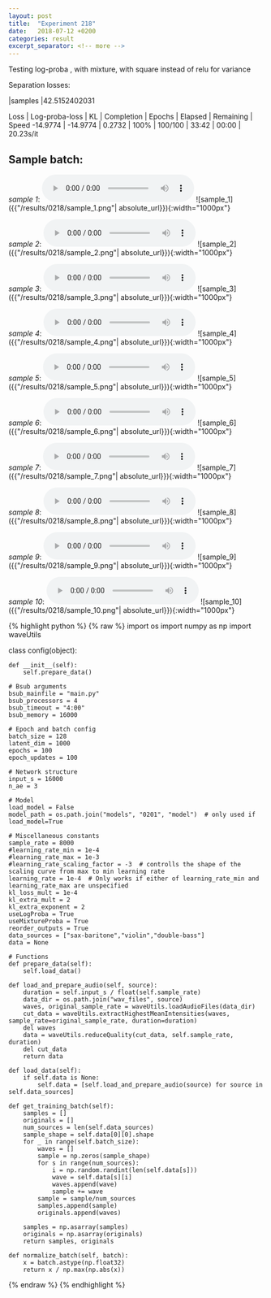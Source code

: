 ```yaml
---
layout: post
title:  "Experiment 218"
date:   2018-07-12 +0200
categories: result
excerpt_separator: <!-- more -->
---
```

Testing log-proba , with  mixture, with square instead of relu for variance

Separation losses:

|samples
|42.5152402031

Loss | Log-proba-loss | KL | Completion | Epochs | Elapsed | Remaining | Speed
-14.9774 | -14.9774 | 0.2732 | 100% | 100/100 | 33:42 | 00:00 | 20.23s/it<!-- more -->

## **Sample batch**:
_sample 1_:
<audio src="/ResultsOverview/results/0218/sample_1.wav" controls preload></audio>
![sample_1]({{"/results/0218/sample_1.png"| absolute_url}}){:width="1000px"}

_sample 2_:
<audio src="/ResultsOverview/results/0218/sample_2.wav" controls preload></audio>
![sample_2]({{"/results/0218/sample_2.png"| absolute_url}}){:width="1000px"}

_sample 3_:
<audio src="/ResultsOverview/results/0218/sample_3.wav" controls preload></audio>
![sample_3]({{"/results/0218/sample_3.png"| absolute_url}}){:width="1000px"}

_sample 4_:
<audio src="/ResultsOverview/results/0218/sample_4.wav" controls preload></audio>
![sample_4]({{"/results/0218/sample_4.png"| absolute_url}}){:width="1000px"}

_sample 5_:
<audio src="/ResultsOverview/results/0218/sample_5.wav" controls preload></audio>
![sample_5]({{"/results/0218/sample_5.png"| absolute_url}}){:width="1000px"}

_sample 6_:
<audio src="/ResultsOverview/results/0218/sample_6.wav" controls preload></audio>
![sample_6]({{"/results/0218/sample_6.png"| absolute_url}}){:width="1000px"}

_sample 7_:
<audio src="/ResultsOverview/results/0218/sample_7.wav" controls preload></audio>
![sample_7]({{"/results/0218/sample_7.png"| absolute_url}}){:width="1000px"}

_sample 8_:
<audio src="/ResultsOverview/results/0218/sample_8.wav" controls preload></audio>
![sample_8]({{"/results/0218/sample_8.png"| absolute_url}}){:width="1000px"}

_sample 9_:
<audio src="/ResultsOverview/results/0218/sample_9.wav" controls preload></audio>
![sample_9]({{"/results/0218/sample_9.png"| absolute_url}}){:width="1000px"}

_sample 10_:
<audio src="/ResultsOverview/results/0218/sample_10.wav" controls preload></audio>
![sample_10]({{"/results/0218/sample_10.png"| absolute_url}}){:width="1000px"}


{% highlight python %}
{% raw %}
import os
import numpy as np
import waveUtils


class config(object):

	def __init__(self):
		self.prepare_data()

	# Bsub arguments
	bsub_mainfile = "main.py"
	bsub_processors = 4
	bsub_timeout = "4:00"
	bsub_memory = 16000

	# Epoch and batch config
	batch_size = 128
	latent_dim = 1000
	epochs = 100
	epoch_updates = 100

	# Network structure
	input_s = 16000
	n_ae = 3

	# Model
	load_model = False
	model_path = os.path.join("models", "0201", "model")  # only used if load_model=True

	# Miscellaneous constants
	sample_rate = 8000
	#learning_rate_min = 1e-4
	#learning_rate_max = 1e-3
	#learning_rate_scaling_factor = -3  # controlls the shape of the scaling curve from max to min learning rate
	learning_rate = 1e-4  # Only works if either of learning_rate_min and learning_rate_max are unspecified
	kl_loss_mult = 1e-4
	kl_extra_mult = 2
	kl_extra_exponent = 2
	useLogProba = True
	useMixtureProba = True
	reorder_outputs = True
	data_sources = ["sax-baritone","violin","double-bass"]
	data = None

	# Functions
	def prepare_data(self):
		self.load_data()

	def load_and_prepare_audio(self, source):
		duration = self.input_s / float(self.sample_rate)
		data_dir = os.path.join("wav_files", source)
		waves, original_sample_rate = waveUtils.loadAudioFiles(data_dir)
		cut_data = waveUtils.extractHighestMeanIntensities(waves, sample_rate=original_sample_rate, duration=duration)
		del waves
		data = waveUtils.reduceQuality(cut_data, self.sample_rate, duration)
		del cut_data
		return data

	def load_data(self):
		if self.data is None:
			self.data = [self.load_and_prepare_audio(source) for source in self.data_sources]

	def get_training_batch(self):
		samples = []
		originals = []
		num_sources = len(self.data_sources)
		sample_shape = self.data[0][0].shape
		for _ in range(self.batch_size):
			waves = []
			sample = np.zeros(sample_shape)
			for s in range(num_sources):
				i = np.random.randint(len(self.data[s]))
				wave = self.data[s][i]
				waves.append(wave)
				sample += wave
			sample = sample/num_sources
			samples.append(sample)
			originals.append(waves)

		samples = np.asarray(samples)
		originals = np.asarray(originals)
		return samples, originals

	def normalize_batch(self, batch):
		x = batch.astype(np.float32)
		return x / np.max(np.abs(x))

{% endraw %}
{% endhighlight %}

